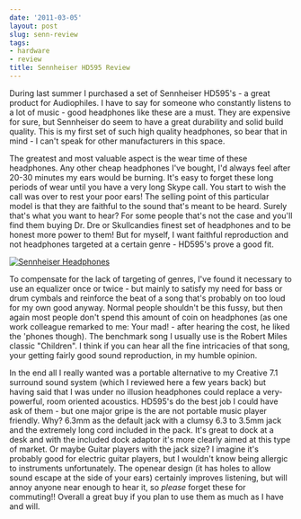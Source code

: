 ```yaml
---
date: '2011-03-05'
layout: post
slug: senn-review
tags:
- hardware
- review
title: Sennheiser HD595 Review
---
```


During last summer I purchased a set of Sennheiser HD595's - a 
great product for Audiophiles. I have to say for someone who constantly 
listens to a lot of music - good headphones like these are a must. They 
are expensive for sure, but Sennheiser do seem to have a great durability 
and solid build quality. This is my first set of such high quality headphones, 
so bear that in mind - I can't speak for other manufacturers in this space.

The greatest and most valuable aspect is the wear time of these headphones. Any 
other cheap headphones I've bought, I'd always feel after 20-30 minutes my 
ears would be burning. It's easy to forget these long periods of wear until 
you have a very long Skype call. You start to wish the call was over to rest 
your poor ears! The selling point of this particular model is that they are 
faithful to the sound that's meant to be heard. Surely that's what you want to hear? 
For some people that's not the case and you'll find them buying Dr. Dre or 
Skullcandies finest set of headphones and to be honest more power to them! But 
for myself, I  want faithful reproduction and not headphones targeted at a 
certain genre - HD595's prove a good fit.

<a href="http://farm5.static.flickr.com/4138/4777334194_0bba662131.jpg" title="An Example of Sennheiser Headphones. (Photo credit: gcg2009)"><img src="/files/2011/03/senn.jpg" class="left" alt="Sennheiser Headphones"/></a>

To compensate for the lack of targeting of genres, I've found it necessary to use 
an equalizer once or twice - but mainly to satisfy my need for bass or drum cymbals 
and reinforce the beat of a song that's probably on too loud for my own good anyway. 
Normal people shouldn't be this fussy, but then again most people don't spend this 
amount of coin on headphones (as one work colleague remarked to me: Your mad! - after 
hearing the cost, he liked the 'phones though). The benchmark song I usually use is the 
Robert Miles classic "Children". I think if you can hear all the fine intricacies of 
that song, your getting fairly good sound reproduction, in my humble opinion.

In the end all I really wanted was a portable alternative to my Creative 7.1 surround 
sound system (which I reviewed here a few years back) but having said that I was under 
no illusion headphones could replace a very-powerful, room oriented acoustics. HD595's 
do the best job I could have ask of them - but one major gripe is the are not portable 
music player friendly. Why? 6.3mm as the default jack with a clumsy 6.3 to 3.5mm jack 
and the extremely long cord included in the pack. It's great to dock at a desk and with 
the included dock adaptor it's more clearly aimed at this type of market. Or maybe Guitar 
players with the jack size? I imagine it's probably good for electric guitar players, but 
I wouldn't know being allergic to instruments unfortunately. The openear design (it has 
holes to allow sound escape at the side of your ears) certainly improves listening, but 
will annoy anyone near enough to hear it, so *please* forget these for commuting!! Overall 
a great buy if you plan to use them as much as I have and will.